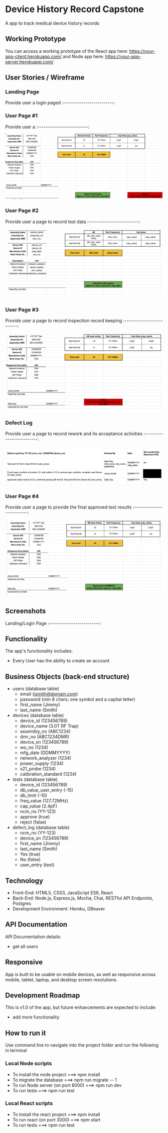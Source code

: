 # Device History Record Capstone

A app to track medical device history records

## Working Prototype
You can access a working prototype of the React app here: https://your-app-client.herokuapp.com/ and Node app here: https://your-app-server.herokuapp.com/


## User Stories / Wireframe

### Landing Page
Provide user a login paged
:-------------------------:

### User Page #1
Provide user a 
:-------------------------:

![Landing Page Design](/github-images/screenshots/landing-page.png)

### User Page #2
Provide user a page to record test data
:-------------------------:

![Landing Page Design](/github-images/screenshots/user-page-2.png)

### User Page #3
Provide user a page to record inspection record keeping
:-------------------------:

![Landing Page Design](/github-images/screenshots/user-page-3.png)

### Defect Log
Provide user a page to record rework and its acceptance activities
:-------------------------:

![Landing Page Design](/github-images/screenshots/defect-log.png)

### User Page #4
Provide user a page to provide the final approved test results
:-------------------------:

![Landing Page Design](/github-images/screenshots/user-page-4.png)



## Screenshots
Landing/Login Page
:-------------------------:



## Functionality
The app's functionality includes:
* Every User has the ability to create an account

## Business Objects (back-end structure)
* users (database table)
   * email (jsmith@domain.com)
   * password (min 8 chars; one symbol and a capital letter)
   * first_name (Jimmy)
   * last_name (Smith)
* devices (database table)
   * device_id (123456789)
   * device_name (3.0T RF Trap)
   * assembly_no (ABC1234)
   * dmr_no (ABC1234DMR)
   * device_sn (123456789)
   * wo_no (1234)
   * mfg_date (DDMMYYYY)
   * network_analyzer (1234)
   * power_supply (1234)
   * s21_probe (1234)
   * calibration_standard (1234)
* tests (database table)
   * device_id (123456789)
   * db_value_user_entry (-15)
   * db_limit (-10)
   * freq_value (127.72MHz)
   * cap_value (2.4pF)
   * ncm_no (YY-123)
   * approve (true)
   * reject (false)
* defect_log (database table)
   * ncm_no (YY-123)
   * device_sn (123456789)
   * first_name (Jimmy)
   * last_name (Smith)
   * Yes (true)
   * No  (false)
   * user_entry (text)

## Technology
* Front-End: HTML5, CSS3, JavaScript ES6, React
* Back-End: Node.js, Express.js, Mocha, Chai, RESTful API Endpoints, Postgres
* Development Environment: Heroku, DBeaver

## API Documentation
API Documentation details:
* get all users

## Responsive
App is built to be usable on mobile devices, as well as responsive across mobile, tablet, laptop, and desktop screen resolutions.

## Development Roadmap
This is v1.0 of the app, but future enhancements are expected to include:
* add more functionality

## How to run it
Use command line to navigate into the project folder and run the following in terminal

### Local Node scripts
* To install the node project ===> npm install
* To migrate the database ===> npm run migrate -- 1
* To run Node server (on port 8000) ===> npm run dev
* To run tests ===> npm run test

### Local React scripts
* To install the react project ===> npm install
* To run react (on port 3000) ===> npm start
* To run tests ===> npm run test